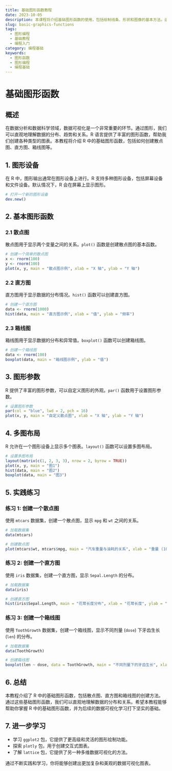 ```yaml
---
title: 基础图形函数教程
date: 2023-10-05
description: 本课程将介绍基础图形函数的使用，包括绘制线条、形状和图像的基本方法。适合初学者学习图形编程。
slug: basic-graphics-functions
tags:
  - 图形编程
  - 基础教程
  - 编程入门
category: 编程基础
keywords:
  - 图形函数
  - 图形编程
  - 编程基础
---
```


# 基础图形函数

## 概述

在数据分析和数据科学领域，数据可视化是一个非常重要的环节。通过图形，我们可以直观地理解数据的分布、趋势和关系。R 语言提供了丰富的图形函数，帮助我们创建各种类型的图表。本教程将介绍 R 中的基础图形函数，包括如何创建散点图、直方图、箱线图等。

## 1. 图形设备

在 R 中，图形输出通常在图形设备上进行。R 支持多种图形设备，包括屏幕设备和文件设备。默认情况下，R 会在屏幕上显示图形。

```R
# 打开一个新的图形设备
dev.new()
```

## 2. 基本图形函数

### 2.1 散点图

散点图用于显示两个变量之间的关系。`plot()` 函数是创建散点图的基本函数。

```R
# 创建一个简单的散点图
x <- rnorm(100)
y <- rnorm(100)
plot(x, y, main = "散点图示例", xlab = "X 轴", ylab = "Y 轴")
```

### 2.2 直方图

直方图用于显示数据的分布情况。`hist()` 函数可以创建直方图。

```R
# 创建一个直方图
data <- rnorm(1000)
hist(data, main = "直方图示例", xlab = "值", ylab = "频率")
```

### 2.3 箱线图

箱线图用于显示数据的分布和异常值。`boxplot()` 函数可以创建箱线图。

```R
# 创建一个箱线图
data <- rnorm(100)
boxplot(data, main = "箱线图示例", ylab = "值")
```

## 3. 图形参数

R 提供了丰富的图形参数，可以自定义图形的外观。`par()` 函数用于设置图形参数。

```R
# 设置图形参数
par(col = "blue", lwd = 2, pch = 16)
plot(x, y, main = "自定义散点图", xlab = "X 轴", ylab = "Y 轴")
```

## 4. 多图布局

R 允许在一个图形设备上显示多个图表。`layout()` 函数可以设置多图布局。

```R
# 设置多图布局
layout(matrix(c(1, 2, 3, 3), nrow = 2, byrow = TRUE))
plot(x, y, main = "图1")
hist(data, main = "图2")
boxplot(data, main = "图3")
```

## 5. 实践练习

### 练习 1: 创建一个散点图

使用 `mtcars` 数据集，创建一个散点图，显示 `mpg` 和 `wt` 之间的关系。

```R
# 加载数据集
data(mtcars)

# 创建散点图
plot(mtcars$wt, mtcars$mpg, main = "汽车重量与油耗的关系", xlab = "重量 (1000 lbs)", ylab = "油耗 (mpg)")
```

### 练习 2: 创建一个直方图

使用 `iris` 数据集，创建一个直方图，显示 `Sepal.Length` 的分布。

```R
# 加载数据集
data(iris)

# 创建直方图
hist(iris$Sepal.Length, main = "花萼长度分布", xlab = "花萼长度", ylab = "频率")
```

### 练习 3: 创建一个箱线图

使用 `ToothGrowth` 数据集，创建一个箱线图，显示不同剂量 (`dose`) 下牙齿生长 (`len`) 的分布。

```R
# 加载数据集
data(ToothGrowth)

# 创建箱线图
boxplot(len ~ dose, data = ToothGrowth, main = "不同剂量下的牙齿生长", xlab = "剂量", ylab = "牙齿长度")
```

## 6. 总结

本教程介绍了 R 中的基础图形函数，包括散点图、直方图和箱线图的创建方法。通过这些基础图形函数，我们可以直观地理解数据的分布和关系。希望本教程能够帮助你掌握 R 中的基础图形函数，并为后续的数据可视化学习打下坚实的基础。

## 7. 进一步学习

- 学习 `ggplot2` 包，它提供了更高级和灵活的图形绘制功能。
- 探索 `plotly` 包，用于创建交互式图表。
- 了解 `lattice` 包，它提供了另一种多维数据可视化的方法。

通过不断实践和学习，你将能够创建出更加复杂和美观的数据可视化图表。